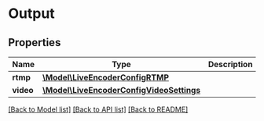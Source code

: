 # Output

## Properties
Name | Type | Description | Notes
------------ | ------------- | ------------- | -------------
**rtmp** | [**\Model\LiveEncoderConfigRTMP**](LiveEncoderConfigRTMP.md) |  | 
**video** | [**\Model\LiveEncoderConfigVideoSettings**](LiveEncoderConfigVideoSettings.md) |  | 

[[Back to Model list]](../README.md#documentation-for-models) [[Back to API list]](../README.md#documentation-for-api-endpoints) [[Back to README]](../README.md)


